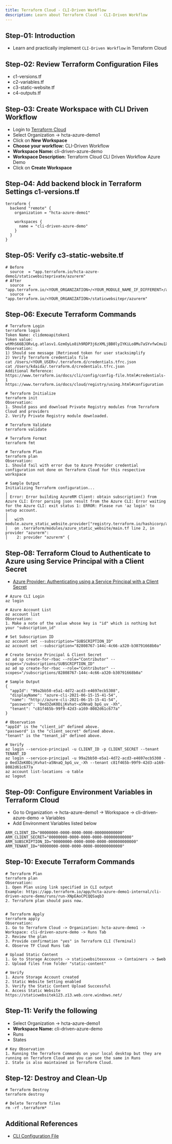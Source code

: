 ```yaml
---
title: Terraform Cloud - CLI-Driven Workflow
description: Learn about Terraform Cloud - CLI-Driven Workflow
---
```


## Step-01: Introduction
- Learn and practically implement `CLI-Driven Workflow` in Terraform Cloud

## Step-02: Review Terraform Configuration Files
- c1-versions.tf
- c2-variables.tf
- c3-static-website.tf
- c4-outputs.tf

## Step-03: Create Workspace with CLI Driven Workflow
- Login to [Terraform Cloud](https://app.terraform.io/)
- Select Organization -> hcta-azure-demo1
- Click on **New Workspace**
- **Choose your workflow:** CLI-Driven Workflow
- **Workspace Name:** cli-driven-azure-demo
- **Workspace Description:** Terraform Cloud CLI Driven Workflow Azure Demo
- Click on **Create Workspace**

## Step-04: Add backend block in Terraform Settings c1-versions.tf
```t
terraform {
  backend "remote" {
    organization = "hcta-azure-demo1"

    workspaces {
      name = "cli-driven-azure-demo"
    }
  }
}
```

## Step-05: Verify c3-static-website.tf
```t
# Before
  source  = "app.terraform.io/hcta-azure-demo1/staticwebsiteprivate/azurerm"
# After
  source  = "app.terraform.io/<YOUR_ORGANIZATION>/<YOUR_MODULE_NAME_IF_DIFFERENT>/azurerm"
  source  = "app.terraform.io/<YOUR_ORGANIZATION>/staticwebsitepr/azurerm"   
```

## Step-06: Execute Terraform Commands
```t
# Terraform Login
terraform login
Token Name: clidemoapitoken1
Token value: wtMhS66BJORvLg.atlasv1.GzmOyLo8ih9RDP3j6zXMLjBB0lyIYKiLo8Mu7aSYvfwCmu1X6pIBWh0y1ZJziYgQU2c
Observation: 
1) Should see message |Retrieved token for user stacksimplify
2) Verify Terraform credentials file
cat /Users/<YOUR_USER>/.terraform.d/credentials.tfrc.json
cat /Users/kdaida/.terraform.d/credentials.tfrc.json
Additional Reference:
https://www.terraform.io/docs/cli/config/config-file.html#credentials-1
https://www.terraform.io/docs/cloud/registry/using.html#configuration

# Terraform Initialize
terraform init
Observation: 
1. Should pass and download Private Registry modules from Terraform Cloud and providers
2. Verify Private Registry module downloaded. 

# Terraform Validate
terraform validate

# Terraform Format
terraform fmt

# Terraform Plan
terraform plan
Observation: 
1. Should fail with error due to Azure Provider credential configuration not done on Terraform Cloud for this respective workspace

# Sample Output
Initializing Terraform configuration...
╷
│ Error: Error building AzureRM Client: obtain subscription() from Azure CLI: Error parsing json result from the Azure CLI: Error waiting for the Azure CLI: exit status 1: ERROR: Please run 'az login' to setup account.
│ 
│   with module.azure_static_website.provider["registry.terraform.io/hashicorp/azurerm"],
│   on .terraform/modules/azure_static_website/main.tf line 2, in provider "azurerm":
│    2: provider "azurerm" {

```


## Step-08: Terraform Cloud to Authenticate to Azure using Service Principal with a Client Secret
- [Azure Provider: Authenticating using a Service Principal with a Client Secret](https://registry.terraform.io/providers/hashicorp/azurerm/latest/docs/guides/service_principal_client_secret) 
```t
# Azure CLI Login
az login

# Azure Account List
az account list
Observation:
1. Make a note of the value whose key is "id" which is nothing but your "subscription_id"

# Set Subscription ID
az account set --subscription="SUBSCRIPTION_ID"
az account set --subscription="82808767-144c-4c66-a320-b30791668b0a"

# Create Service Principal & Client Secret
az ad sp create-for-rbac --role="Contributor" --scopes="/subscriptions/SUBSCRIPTION_ID"
az ad sp create-for-rbac --role="Contributor" --scopes="/subscriptions/82808767-144c-4c66-a320-b30791668b0a"

# Sample Output
{
  "appId": "99a2bb50-e5a1-4d72-acd3-e4697ecb5308",
  "displayName": "azure-cli-2021-06-15-15-41-54",
  "name": "http://azure-cli-2021-06-15-15-41-54",
  "password": "0ed3ZeK0DijKvhat~a5NnaQ_bpG_uv_-Xh",
  "tenant": "c81f465b-99f9-42d3-a169-8082d61c677a"
}

# Observation
"appId" is the "client_id" defined above.
"password" is the "client_secret" defined above.
"tenant" is the "tenant_id" defined above.

# Verify
az login --service-principal -u CLIENT_ID -p CLIENT_SECRET --tenant TENANT_ID
az login --service-principal -u 99a2bb50-e5a1-4d72-acd3-e4697ecb5308 -p 0ed3ZeK0DijKvhat~a5NnaQ_bpG_uv_-Xh --tenant c81f465b-99f9-42d3-a169-8082d61c677a
az account list-locations -o table
az logout
```

## Step-09: Configure Environment Variables in Terraform Cloud
- Go to Organization -> hcta-azure-demo1 -> Workspace ->  cli-driven-azure-demo -> Variables
- Add Environment Variables listed below
```t
ARM_CLIENT_ID="00000000-0000-0000-0000-000000000000"
ARM_CLIENT_SECRET="00000000-0000-0000-0000-000000000000"
ARM_SUBSCRIPTION_ID="00000000-0000-0000-0000-000000000000"
ARM_TENANT_ID="00000000-0000-0000-0000-000000000000"
```


## Step-10: Execute Terraform Commands
```t
# Terraform Plan
terraform plan
Observation: 
1. Open Plan using link specified in CLI output
Example: https://app.terraform.io/app/hcta-azure-demo1-internal/cli-driven-azure-demo/runs/run-XNpEAoCPCQQSaqb3
2. Terraform plan should pass now. 


# Terraform Apply
terraform apply 
Observation:
1. Go to Terraform Cloud -> Organization: hcta-azure-demo1 -> Workspace: cli-driven-azure-demo -> Runs Tab
2. Review the plan
3. Provide confirmation "yes" in Terraform CLI (Terminal)
4. Observe TF Cloud Runs tab

# Upload Static Content
1. Go to Storage Accounts -> staticwebsitexxxxxx -> Containers -> $web
2. Upload files from folder "static-content"

# Verify 
1. Azure Storage Account created
2. Static Website Setting enabled
3. Verify the Static Content Upload Successful
4. Access Static Website
https://staticwebsitek123.z13.web.core.windows.net/
```



## Step-11: Verify the following
- Select Organization -> hcta-azure-demo1
- **Workspace Name:** cli-driven-azure-demo
- Runs
- States
```t
# Key Observation
1. Running the Terraform Commands on your local desktop but they are running on Terraform Cloud and you can see the same in Runs
2. State is also maintained in Terraform Cloud. 
```

## Step-12: Destroy and Clean-Up
```t
# Terraform Destroy
terraform destroy 

# Delete Terraform files 
rm -rf .terraform*
```

## Additional References
- [CLI Configuration File](https://www.terraform.io/docs/cli/config/config-file.html#credentials)